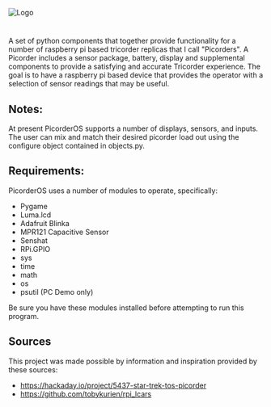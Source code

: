 ![Logo](https://raw.githubusercontent.com/directive0/picorderOS/master/assets/picorderOS_logo.png?raw=true "PicorderOS Logo")

# 
A set of python components that together provide functionality for a number of raspberry pi based tricorder replicas that I call "Picorders". A Picorder includes a sensor package, battery, display and supplemental components to provide a satisfying and accurate Tricorder experience. The goal is to have a raspberry pi based device that provides the operator with a selection of sensor readings that may be useful.

## Notes:
At present PicorderOS supports a number of displays, sensors, and inputs. The user can mix and match their desired picorder load out using the configure object contained in objects.py.

## Requirements:
PicorderOS uses a number of modules to operate, specifically:
- Pygame
- Luma.lcd
- Adafruit Blinka
- MPR121 Capacitive Sensor
- Senshat
- RPi.GPIO
- sys
- time
- math
- os
- psutil (PC Demo only)

Be sure you have these modules installed before attempting to run this program.

## Sources
This project was made possible by information and inspiration provided by these sources:
- https://hackaday.io/project/5437-star-trek-tos-picorder
- https://github.com/tobykurien/rpi_lcars
